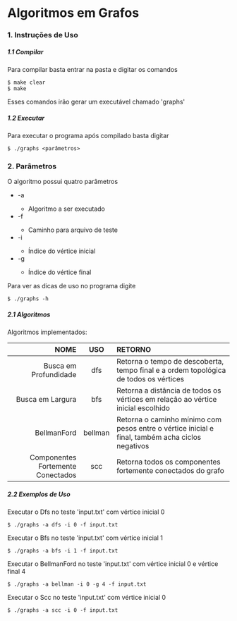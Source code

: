 # Algoritmos em Grafos

### 1. Instruções de Uso
##### 1.1 Compilar
Para compilar basta entrar na pasta e digitar os comandos 
```
$ make clear
$ make
```
Esses comandos irão gerar um executável chamado 'graphs'
##### 1.2 Executar
Para executar o programa após compilado basta digitar 
```
$ ./graphs <parâmetros>
```
### 2. Parâmetros
O algoritmo possui quatro parâmetros
- -a <algoritmo>
   * Algoritmo a ser executado
- -f <arquivo>
   * Caminho para arquivo de teste
- -i <index>
   * Índice do vértice inicial
- -g <index>
   * Índice do vértice final

Para ver as dicas de uso no programa digite
```
$ ./graphs -h
```
##### 2.1 Algoritmos
Algoritmos implementados:

| NOME | USO | RETORNO |
| ----: | :----: | :----------- |
| Busca em Profundidade  | dfs | Retorna o tempo de descoberta, tempo final e a ordem topológica de todos os vértices |
| Busca em Largura  | bfs | Retorna a distância de todos os vértices em relação ao vértice inicial escolhido |
| BellmanFord  | bellman | Retorna o caminho mínimo com pesos entre o vértice inicial e final, também acha ciclos negativos |
| Componentes Fortemente Conectados  | scc | Retorna todos os componentes fortemente conectados do grafo |

##### 2.2 Exemplos de Uso
Executar o Dfs no teste 'input.txt' com vértice inicial 0
```
$ ./graphs -a dfs -i 0 -f input.txt
```

Executar o Bfs no teste 'input.txt' com vértice inicial 1
```
$ ./graphs -a bfs -i 1 -f input.txt
```

Executar o BellmanFord no teste 'input.txt' com vértice inicial 0 e vértice final 4
```
$ ./graphs -a bellman -i 0 -g 4 -f input.txt
```

Executar o Scc no teste 'input.txt' com vértice inicial 0
```
$ ./graphs -a scc -i 0 -f input.txt
```

